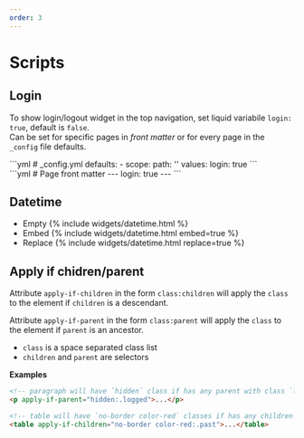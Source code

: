 ```yaml
---
order: 3
---
```


# Scripts

## Login

To show login/logout widget in the top navigation, set liquid variabile `login: true`, default is `false`.  
Can be set for specific pages in _front matter_ or for every page in the `_config` file defaults.

<div class="grid">
  <div markdown=1>
```yml
# _config.yml
defaults:
  - scope:
      path: ''
    values:
      login: true
```
  </div>
  <div markdown=1>
```yml
# Page front matter
---
login: true
---
```
  </div>
</div>

## Datetime

- Empty {% include widgets/datetime.html %}
- Embed {% include widgets/datetime.html embed=true %}
- Replace {% include widgets/datetime.html replace=true %}

## Apply if chidren/parent

Attribute `apply-if-children` in the form `class:children` will apply the `class` to the element if `children` is a descendant.

Attribute `apply-if-parent` in the form `class:parent` will apply the `class` to the element if `parent` is an ancestor.

- `class` is a space separated class list
- `children` and `parent` are selectors

**Examples**

```html
<!-- paragraph will have `hidden` class if has any parent with class `logged` -->
<p apply-if-parent="hidden:.logged">...</p>

<!-- table will have `no-border color-red` classes if has any children with class `past` -->
<table apply-if-children="no-border color-red:.past">...</table>
```
